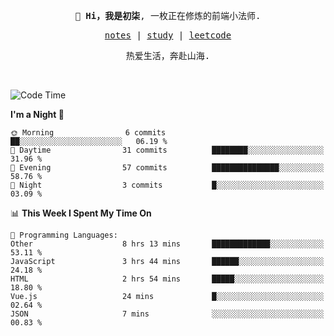 <p align="center">
  <samp>
    <span><strong>👋 Hi，我是初柒</strong>,</span>
    <span>一枚正在修炼的前端小法师.</span>
  </samp>
</p>

<p align="center">
  <samp>
    <a href="https://www.wolai.com/dec-seven/wyPFvMTwAcD9muc6RMfThB">notes</a> |
    <a href="https://github.com/dec-seven/fe-study">study</a> |
    <a href="https://leetcode.cn/u/dec-seven/">leetcode</a>
  </samp>
</p>
<p align="center">
  <samp>
    <span>热爱生活，奔赴山海.</span>
  </samp>
</p>
<br>

<!--START_SECTION:waka-->
![Code Time](http://img.shields.io/badge/Code%20Time-1%2C111%20hrs%2020%20mins-blue)

**I'm a Night 🦉** 

```text
🌞 Morning                6 commits           ██░░░░░░░░░░░░░░░░░░░░░░░   06.19 % 
🌆 Daytime                31 commits          ████████░░░░░░░░░░░░░░░░░   31.96 % 
🌃 Evening                57 commits          ███████████████░░░░░░░░░░   58.76 % 
🌙 Night                  3 commits           █░░░░░░░░░░░░░░░░░░░░░░░░   03.09 % 
```


📊 **This Week I Spent My Time On** 

```text
💬 Programming Languages: 
Other                    8 hrs 13 mins       █████████████░░░░░░░░░░░░   53.11 % 
JavaScript               3 hrs 44 mins       ██████░░░░░░░░░░░░░░░░░░░   24.18 % 
HTML                     2 hrs 54 mins       █████░░░░░░░░░░░░░░░░░░░░   18.80 % 
Vue.js                   24 mins             █░░░░░░░░░░░░░░░░░░░░░░░░   02.64 % 
JSON                     7 mins              ░░░░░░░░░░░░░░░░░░░░░░░░░   00.83 % 
```


<!--END_SECTION:waka-->

